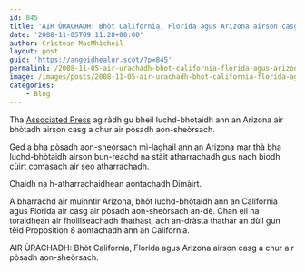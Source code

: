 ```yaml
---
id: 845
title: 'AIR ÙRACHADH: Bhòt California, Florida agus Arizona airson casg a chur air pòsadh aon-sheòrsach'
date: '2008-11-05T09:11:28+00:00'
author: Crìstean MacMhìcheil
layout: post
guid: 'https://angeidhealur.scot/?p=845'
permalink: /2008-11-05-air-urachadh-bhot-california-florida-agus-arizona-airson-casg-a-chur-air-posadh-aon-sheorsach/
image: /images/posts/2008-11-05-air-urachadh-bhot-california-florida-agus-arizona-airson-casg-a-chur-air-posadh-aon-sheorsach.webp
categories:
    - Blog
---
```


Tha [Associated Press](http://www.stltoday.com/stltoday/news/stories.nsf/religion/story/E2F7DDF123CCC39C862574F8002EFBD0?OpenDocument "'Arizona voters OK amendment banning gay marriage' le Bob Baum") ag ràdh gu bheil luchd-bhòtaidh ann an Arizona air bhòtadh airson casg a chur air pòsadh aon-sheòrsach.

Ged a bha pòsadh aon-sheòrsach mì-laghail ann an Arizona mar thà bha luchd-bhòtaidh airson bun-reachd na stàit atharrachadh gus nach biodh cùirt comasach air seo atharrachadh.

Chaidh na h-atharrachaidhean aontachadh Dimàirt.

A bharrachd air muinntir Arizona, bhòt luchd-bhòtaidh ann an California agus Florida air casg air pòsadh aon-sheòrsach an-dè. Chan eil na toraidhean air fhoillseachadh fhathast, ach an-dràsta thathar an dùil gun tèid Proposition 8 aontachadh ann an California.

AIR ÙRACHADH: Bhòt California, Florida agus Arizona airson casg a chur air pòsadh aon-sheòrsach.
